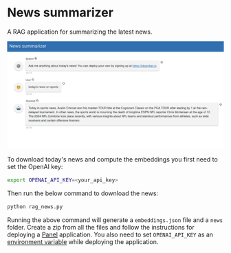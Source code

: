 # News summarizer

A RAG application for summarizing the latest news.

![](screenshot.png)

To download today's news and compute the embeddings you first need to set the OpenAI key:

```bash
export OPENAI_API_KEY=<your_api_key> 
```

Then run the below command to download the news:

```sh
python rag_news.py
```

Running the above command will generate a `embeddings.json` file and a `news` folder. Create a zip 
from all the files and follow the instructions for deploying a [Panel](https://docs.cloud.ploomber.io/en/latest/apps/panel.html) application.
You also need to set `OPENAI_API_KEY` as an [environment variable](https://docs.cloud.ploomber.io/en/latest/user-guide/env-vars.html) while deploying the application.
